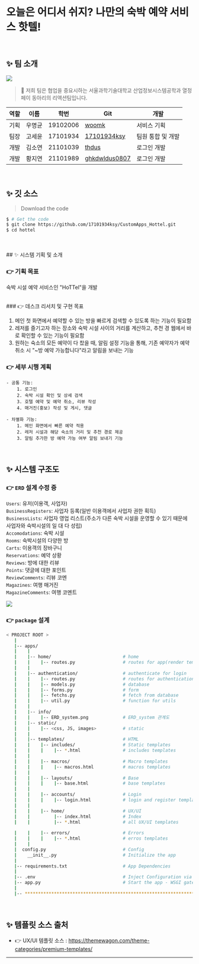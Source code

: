 # 오늘은 어디서 쉬지? 나만의 숙박 예약 서비스 핫텔!

<br />

## ✨ 팀 소개

<img src="https://user-images.githubusercontent.com/88478829/186391655-470d1ac5-a34a-4dfa-b7ae-0d5754631c91.png" width="width 50%" height="height 50%"> </image>
<br/>
> 🚀 저희 팀은 협업을 중요시하는 서울과학기술대학교 산업정보시스템공학과 열정페이 동아리의 리액션팀입니다.

역할|이름|학번|Git|개발|
---|---|---|---|---|
기획|우명균|19102006|[woomk](https://github.com/woomk)|서비스 기획
팀장|고세윤|17101934|[17101934ksy](https://github.com/17101934ksy)|팀원 통합 및 개발
개발|김소연|21101039|[thdus](https://github.com/thdus)|로그인 개발
개발|황지연|21101989|[ghkdwldus0807](https://github.com/ghkdwldus0807)|로그인 개발
<br/>


## ✨ 깃 소스 

> Download the code 

```bash
$ # Get the code
$ git clone https://github.com/17101934ksy/CustomApps_Hottel.git
$ cd hottel
```
<br />
<br />
## ✨ 시스템 기획 및 소개

### 👉 기획 목표

숙박 시설 예약 서비스인 "HoTTel"을 개발

<br />
### 👉 데스크 리서치 및 구현 목표

1. 메인 첫 화면에서 예약할 수 있는 방을 빠르게 검색할 수 있도록 하는 기능이 필요함
2. 레저를 즐기고자 하는 장소와 숙박 시설 사이의 거리를 계산하고, 추천 경 웹에서 바로 확인할 수 있는 기능이 필요함
3. 원하는 숙소의 모든 예약이 다 찼을 때, 알림 설정 기능을 통해, 기존 예약자가 예약 취소 시 "~방 예약 가능합니다"라고 알림을 보내는 기능

  
### 👉 세부 시행 계획

	- 공통 기능:
		1. 로그인
		2. 숙박 시설 확인 및 상세 검색
		3. 호텔 예약 및 예약 취소, 리뷰 작성
		4. 매거진(홍보) 작성 및 게시, 댓글
	
	- 차별화 기능:
		1. 메인 화면에서 빠른 예약 적용
		2. 레저 시설과 해당 숙소의 거리 및 추천 경로 제공
		3. 알림 추가한 방 예약 가능 여부 알림 보내기 기능
		

<br />

## ✨ 시스템 구조도

### 👉 `ERD` 설계 수정 중 

`Users`: 유저(이용객, 사업자)<br />
`BusinessRegisters`: 사업자 등록(일반 이용객에서 사업자 권한 획득)<br />
`BusinessLists`: 사업자 영업 리스트(주소가 다른 숙박 시설을 운영할 수 있기 때문에 사업자와 숙박시설의 일 대 다 성립)<br />
`Accomodations`: 숙박 시설<br />
`Rooms`: 숙박시설의 다양한 방<br />
`Carts`: 이용객의 장바구니<br />
`Reservations`: 예약 상황<br />
`Reviews`: 방에 대한 리뷰<br />
`Points`: 댓글에 대한 포인트<br />
`ReviewComments`: 리뷰 코멘<br />
`Magazines`: 여행 매거진<br />
`MagazineComments`: 여행 코멘트<br />

<img src = "https://user-images.githubusercontent.com/88478829/186169072-e3fb93f0-7d6e-4fe7-8096-e86ee0602267.png" width="width 50%" height="height 50%">

### 👉 `package` 설계 

```bash
< PROJECT ROOT >
   |
   |-- apps/
   |    |
   |    |-- home/                           # home
   |    |    |-- routes.py                  # routes for app(render templates, fetch data etc...)
   |    |
   |    |-- authentication/                 # authenticate for login
   |    |    |-- routes.py                  # routes for authentication 
   |    |    |-- models.py                  # database
   |    |    |-- forms.py                   # form
   |    |    |-- fetchs.py                  # fetch from database
   |    |    |-- util.py                    # function for utils 
   |    |
   |    |-- info/
   |    |    |-- ERD_system.png             # ERD_system 관계도
   |    |-- static/
   |    |    |-- <css, JS, images>          # static
   |    |
   |    |-- templates/                      # HTML
   |    |    |-- includes/                  # Static templates
   |    |    |    |-- *.html                # includes templates
   |    |    
   |    |    |-- macros/                    # Macro templates
   |    |    |    |-- macros.html           # macros templates
   |    |    
   |    |    |-- layouts/                   # Base
   |    |    |    |-- base.html             # base templates
   |    |        
   |    |    |-- accounts/                  # Login
   |    |    |    |-- login.html            # login and register templates
   |    |       
   |    |    |-- home/                      # UX/UI
   |    |         |-- index.html            # Index
   |    |         |-- *.html                # all UX/UI templates
   
   |    |    |-- errors/                    # Errors
   |    |    |    |-- *.html                # erros templates    
   |    |    
   |  config.py                             # Config
   |    __init__.py                         # Initialize the app
   |
   |-- requirements.txt                     # App Dependencies
   |
   |-- .env                                 # Inject Configuration via Environment
   |-- app.py                               # Start the app - WSGI gateway
   |
   |-- ************************************************************************
```

<br />

## ✨ 템플릿 소스 출처

- 👉 UX/UI 템플릿 소스 : https://themewagon.com/theme-categories/premium-templates/

---




